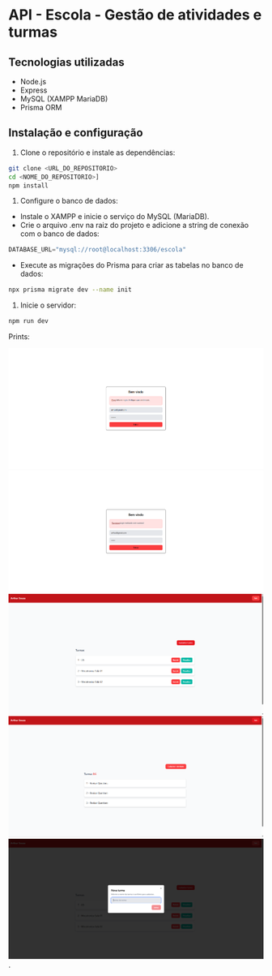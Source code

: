 # API - Escola - Gestão de atividades e turmas
## Tecnologias utilizadas
- Node.js
- Express
- MySQL (XAMPP MariaDB)
- Prisma ORM

## Instalação e configuração
1. Clone o repositório e instale as dependências:
```bash
git clone <URL_DO_REPOSITORIO>
cd <NOME_DO_REPOSITORIO>]
npm install
```
1. Configure o banco de dados:
- Instale o XAMPP e inicie o serviço do MySQL (MariaDB).
- Crie o arquivo .env na raiz do projeto e adicione a string de conexão com o banco de dados:
```js
DATABASE_URL="mysql://root@localhost:3306/escola"
```
- Execute as migrações do Prisma para criar as tabelas no banco de dados:
```bash
npx prisma migrate dev --name init
```
1. Inicie o servidor:
```bash
npm run dev
```

Prints:

<img src="../docs/erro.png" alt="Print 1 - Estrutura do projeto" width="600">
<br>
<img src="../docs/sucesso.png" alt="Print 2 - Estrutura do projeto" width="600">
<br>
<img src="../docs/home.png" alt="Print 3 - Estrutura do projeto" width="600">
<br>
<img src="../docs/visualizar.png" alt="Print 4 - Estrutura do projeto" width="600">
<br>
<img src="../docs/cadastrar.png" alt="Print 5 - Estrutura do projeto" width="600">
.